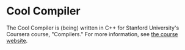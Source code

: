 Cool Compiler
=============
The Cool Compiler is (being) written in C++ for Stanford University's Coursera course, "Compilers." For more information, see [the course website](https://www.coursera.org/course/compilers).
